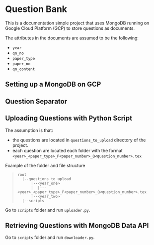 # Question Bank

This is a documentation simple project that uses MongoDB running on Google Cloud Platform (GCP) to store questions as documents.

The attributes in the documents are assumed to be the following:
- `year`
- `qn_no`
- `paper_type`
- `paper_no`
- `qn_content`

## Setting up a MongoDB on GCP


## Question Separator

## Uploading Questions with Python Script

The assumption is that:
- the questions are located in `questions_to_upload` directory of the project. 
- each question are located each folder with the format `<year>_<paper_type>_P<paper_number>_Q<question_number>.tex` 

Example of the folder and file structure

>```
>root
>   |--questions_to_upload
>       |--<year_one>
>       |  |---<year>_<paper_type>_P<paper_number>_Q<question_number>.tex
>       |--<year_two>
>   |--scripts
>```

Go to `scripts` folder and run `uploader.py`. 

## Retrieving Questions with MongoDB Data API

Go to `scripts` folder and run `downloader.py`. 
